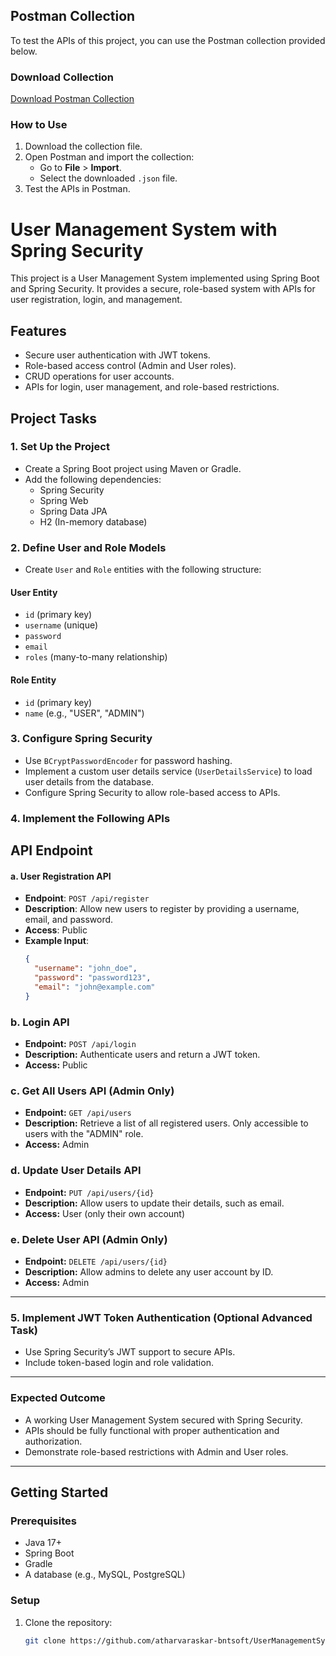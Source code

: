 ## Postman Collection

To test the APIs of this project, you can use the Postman collection provided below.

### Download Collection
[Download Postman Collection](https://github.com/atharvaraskar-bntsoft/UserManagementSystemWithSpringSecurity/blob/main/UserManagementSystemCollection.json)

### How to Use
1. Download the collection file.
2. Open Postman and import the collection:
   - Go to **File** > **Import**.
   - Select the downloaded `.json` file.
3. Test the APIs in Postman.

# User Management System with Spring Security

This project is a User Management System implemented using Spring Boot and Spring Security. It provides a secure, role-based system with APIs for user registration, login, and management.


## Features
- Secure user authentication with JWT tokens.
- Role-based access control (Admin and User roles).
- CRUD operations for user accounts.
- APIs for login, user management, and role-based restrictions.

## Project Tasks

### 1. Set Up the Project
- Create a Spring Boot project using Maven or Gradle.
- Add the following dependencies:
  - Spring Security
  - Spring Web
  - Spring Data JPA
  - H2 (In-memory database)

### 2. Define User and Role Models
- Create `User` and `Role` entities with the following structure:

#### User Entity
- `id` (primary key)
- `username` (unique)
- `password`
- `email`
- `roles` (many-to-many relationship)

#### Role Entity
- `id` (primary key)
- `name` (e.g., "USER", "ADMIN")

### 3. Configure Spring Security
- Use `BCryptPasswordEncoder` for password hashing.
- Implement a custom user details service (`UserDetailsService`) to load user details from the database.
- Configure Spring Security to allow role-based access to APIs.

### 4. Implement the Following APIs
## API Endpoint

#### a. User Registration API
- **Endpoint**: `POST /api/register`
- **Description**: Allow new users to register by providing a username, email, and password.
- **Access**: Public
- **Example Input**:
  ```json
  {
    "username": "john_doe",
    "password": "password123",
    "email": "john@example.com"
  }


### **b. Login API**
- **Endpoint:** `POST /api/login`
- **Description:** Authenticate users and return a JWT token.
- **Access:** Public

### **c. Get All Users API (Admin Only)**
- **Endpoint:** `GET /api/users`
- **Description:** Retrieve a list of all registered users. Only accessible to users with the "ADMIN" role.
- **Access:** Admin

### **d. Update User Details API**
- **Endpoint:** `PUT /api/users/{id}`
- **Description:** Allow users to update their details, such as email.
- **Access:** User (only their own account)

### **e. Delete User API (Admin Only)**
- **Endpoint:** `DELETE /api/users/{id}`
- **Description:** Allow admins to delete any user account by ID.
- **Access:** Admin

---

### 5. Implement JWT Token Authentication (Optional Advanced Task)
- Use Spring Security’s JWT support to secure APIs.
- Include token-based login and role validation.

---

### Expected Outcome
- A working User Management System secured with Spring Security.
- APIs should be fully functional with proper authentication and authorization.
- Demonstrate role-based restrictions with Admin and User roles.


---

## Getting Started

### Prerequisites
- Java 17+
- Spring Boot
- Gradle
- A database (e.g., MySQL, PostgreSQL)

### Setup
1. Clone the repository:
   ```bash
   git clone https://github.com/atharvaraskar-bntsoft/UserManagementSystemWithSpringSecurity.git
